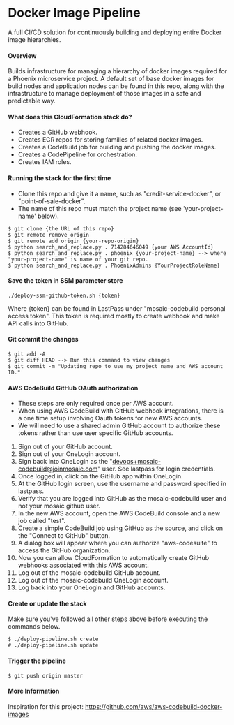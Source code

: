 # Docker Image Pipeline
A full CI/CD solution for continuously building and deploying entire Docker image hierarchies.

#### Overview
Builds infrastructure for managing a hierarchy of docker images required for a Phoenix microservice project.
A default set of base docker images for build nodes and application nodes can be found in this repo, along
with the infrastructure to manage deployment of those images in a safe and predictable way.

#### What does this CloudFormation stack do?
* Creates a GitHub webhook.
* Creates ECR repos for storing families of related docker images.
* Creates a CodeBuild job for building and pushing the docker images.
* Creates a CodePipeline for orchestration.
* Creates IAM roles.

#### Running the stack for the first time
* Clone this repo and give it a name, such as "credit-service-docker", or "point-of-sale-docker".
* The name of this repo must match the project name (see 'your-project-name' below).

```
$ git clone {the URL of this repo}
$ git remote remove origin
$ git remote add origin {your-repo-origin}
$ python search_and_replace.py . 714284646049 {your AWS AccountId}
$ python search_and_replace.py . phoenix {your-project-name} --> where "your-project-name" is name of your git repo.
$ python search_and_replace.py . PhoenixAdmins {YourProjectRoleName}
```

#### Save the token in SSM parameter store

```
./deploy-ssm-github-token.sh {token}
```
Where {token} can be found in LastPass under "mosaic-codebuild personal access token". This token is required mostly to create webhook and make API calls into GitHub.

#### Git commit the changes
```
$ git add -A
$ git diff HEAD --> Run this command to view changes
$ git commit -m "Updating repo to use my project name and AWS account ID."
```

#### AWS CodeBuild GitHub OAuth authorization
* These steps are only required once per AWS account.
* When using AWS CodeBuild with GitHub webhook integrations, there is a one time setup involving Oauth tokens for new AWS accounts.
* We will need to use a shared admin GitHub account to authorize these tokens rather than use user specific GitHub accounts.
1. Sign out of your GitHub account.
2. Sign out of your OneLogin account.
3. Sign back into OneLogin as the "devops+mosaic-codebuild@joinmosaic.com" user. See lastpass for login credentials.
4. Once logged in, click on the GitHub app within OneLogin.
5. At the GitHub login screen, use the username and password specified in lastpass.
6. Verify that you are logged into GitHub as the mosaic-codebuild user and not your mosaic github user.
7. In the new AWS account, open the AWS CodeBuild console and a new job called "test".
8. Create a simple CodeBuild job using GitHub as the source, and click on the "Connect to GitHub" button.
9. A dialog box will appear where you can authorize "aws-codesuite" to access the GitHub organization.
10. Now you can allow CloudFormation to automatically create GitHub webhooks associated with this AWS account.
11. Log out of the mosaic-codebuild GitHub account.
12. Log out of the mosaic-codebuild OneLogin account.
13. Log back into your OneLogin and GitHub accounts. 

#### Create or update the stack 
Make sure you've followed all other steps above before executing the commands below.
```
$ ./deploy-pipeline.sh create
# ./deploy-pipeline.sh update
```

#### Trigger the pipeline
```
$ git push origin master
```

#### More Information
Inspiration for this project:
https://github.com/aws/aws-codebuild-docker-images
